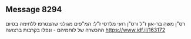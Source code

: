 ## Message 8294

רס"ן משה בר-און ז"ל ורס"ן רועי מלדסי ז"ל:
המ"פים מגולני שהצטרפו ללחימה בסיום ההכשרה של לוחמיהם - ונפלו בקרבות ברצועה
https://www.idf.il/163172

